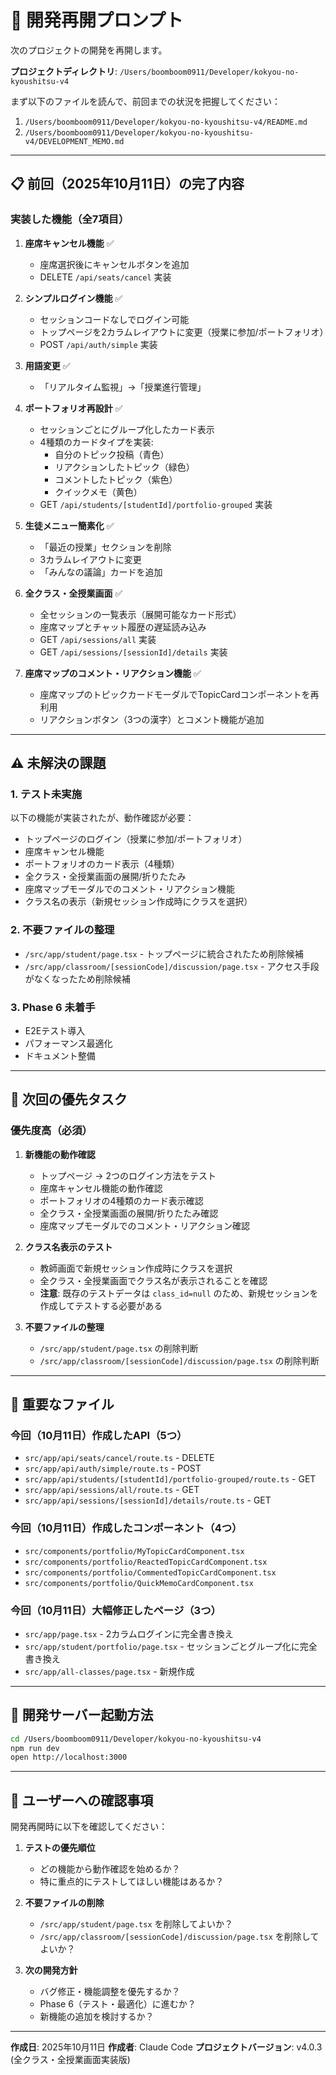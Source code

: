 # 🔄 開発再開プロンプト

次のプロジェクトの開発を再開します。

**プロジェクトディレクトリ**: `/Users/boomboom0911/Developer/kokyou-no-kyoushitsu-v4`

まず以下のファイルを読んで、前回までの状況を把握してください：

1. `/Users/boomboom0911/Developer/kokyou-no-kyoushitsu-v4/README.md`
2. `/Users/boomboom0911/Developer/kokyou-no-kyoushitsu-v4/DEVELOPMENT_MEMO.md`

---

## 📋 前回（2025年10月11日）の完了内容

### 実装した機能（全7項目）

1. **座席キャンセル機能** ✅
   - 座席選択後にキャンセルボタンを追加
   - DELETE `/api/seats/cancel` 実装

2. **シンプルログイン機能** ✅
   - セッションコードなしでログイン可能
   - トップページを2カラムレイアウトに変更（授業に参加/ポートフォリオ）
   - POST `/api/auth/simple` 実装

3. **用語変更** ✅
   - 「リアルタイム監視」→「授業進行管理」

4. **ポートフォリオ再設計** ✅
   - セッションごとにグループ化したカード表示
   - 4種類のカードタイプを実装:
     - 自分のトピック投稿（青色）
     - リアクションしたトピック（緑色）
     - コメントしたトピック（紫色）
     - クイックメモ（黄色）
   - GET `/api/students/[studentId]/portfolio-grouped` 実装

5. **生徒メニュー簡素化** ✅
   - 「最近の授業」セクションを削除
   - 3カラムレイアウトに変更
   - 「みんなの議論」カードを追加

6. **全クラス・全授業画面** ✅
   - 全セッションの一覧表示（展開可能なカード形式）
   - 座席マップとチャット履歴の遅延読み込み
   - GET `/api/sessions/all` 実装
   - GET `/api/sessions/[sessionId]/details` 実装

7. **座席マップのコメント・リアクション機能** ✅
   - 座席マップのトピックカードモーダルでTopicCardコンポーネントを再利用
   - リアクションボタン（3つの漢字）とコメント機能が追加

---

## ⚠️ 未解決の課題

### 1. テスト未実施
以下の機能が実装されたが、動作確認が必要：
- トップページのログイン（授業に参加/ポートフォリオ）
- 座席キャンセル機能
- ポートフォリオのカード表示（4種類）
- 全クラス・全授業画面の展開/折りたたみ
- 座席マップモーダルでのコメント・リアクション機能
- クラス名の表示（新規セッション作成時にクラスを選択）

### 2. 不要ファイルの整理
- `/src/app/student/page.tsx` - トップページに統合されたため削除候補
- `/src/app/classroom/[sessionCode]/discussion/page.tsx` - アクセス手段がなくなったため削除候補

### 3. Phase 6 未着手
- E2Eテスト導入
- パフォーマンス最適化
- ドキュメント整備

---

## 🎯 次回の優先タスク

### 優先度高（必須）
1. **新機能の動作確認**
   - トップページ → 2つのログイン方法をテスト
   - 座席キャンセル機能の動作確認
   - ポートフォリオの4種類のカード表示確認
   - 全クラス・全授業画面の展開/折りたたみ確認
   - 座席マップモーダルでのコメント・リアクション確認

2. **クラス名表示のテスト**
   - 教師画面で新規セッション作成時にクラスを選択
   - 全クラス・全授業画面でクラス名が表示されることを確認
   - **注意**: 既存のテストデータは `class_id=null` のため、新規セッションを作成してテストする必要がある

3. **不要ファイルの整理**
   - `/src/app/student/page.tsx` の削除判断
   - `/src/app/classroom/[sessionCode]/discussion/page.tsx` の削除判断

---

## 📂 重要なファイル

### 今回（10月11日）作成したAPI（5つ）
- `src/app/api/seats/cancel/route.ts` - DELETE
- `src/app/api/auth/simple/route.ts` - POST
- `src/app/api/students/[studentId]/portfolio-grouped/route.ts` - GET
- `src/app/api/sessions/all/route.ts` - GET
- `src/app/api/sessions/[sessionId]/details/route.ts` - GET

### 今回（10月11日）作成したコンポーネント（4つ）
- `src/components/portfolio/MyTopicCardComponent.tsx`
- `src/components/portfolio/ReactedTopicCardComponent.tsx`
- `src/components/portfolio/CommentedTopicCardComponent.tsx`
- `src/components/portfolio/QuickMemoCardComponent.tsx`

### 今回（10月11日）大幅修正したページ（3つ）
- `src/app/page.tsx` - 2カラムログインに完全書き換え
- `src/app/student/portfolio/page.tsx` - セッションごとグループ化に完全書き換え
- `src/app/all-classes/page.tsx` - 新規作成

---

## 🚀 開発サーバー起動方法

```bash
cd /Users/boomboom0911/Developer/kokyou-no-kyoushitsu-v4
npm run dev
open http://localhost:3000
```

---

## 💬 ユーザーへの確認事項

開発再開時に以下を確認してください：

1. **テストの優先順位**
   - どの機能から動作確認を始めるか？
   - 特に重点的にテストしてほしい機能はあるか？

2. **不要ファイルの削除**
   - `/src/app/student/page.tsx` を削除してよいか？
   - `/src/app/classroom/[sessionCode]/discussion/page.tsx` を削除してよいか？

3. **次の開発方針**
   - バグ修正・機能調整を優先するか？
   - Phase 6（テスト・最適化）に進むか？
   - 新機能の追加を検討するか？

---

**作成日**: 2025年10月11日
**作成者**: Claude Code
**プロジェクトバージョン**: v4.0.3 (全クラス・全授業画面実装版)
